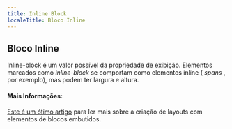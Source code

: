 ```yaml
---
title: Inline Block
localeTitle: Bloco Inline
---
```

## Bloco Inline

Inline-block é um valor possível da propriedade de exibição. Elementos marcados como _inline-block_ se comportam como elementos inline ( _spans_ , por exemplo), mas podem ter largura e altura.

#### Mais Informações:

[Este é um ótimo artigo](https://css-tricks.com/almanac/properties/d/display/#inline-block) para ler mais sobre a criação de layouts com elementos de blocos embutidos.